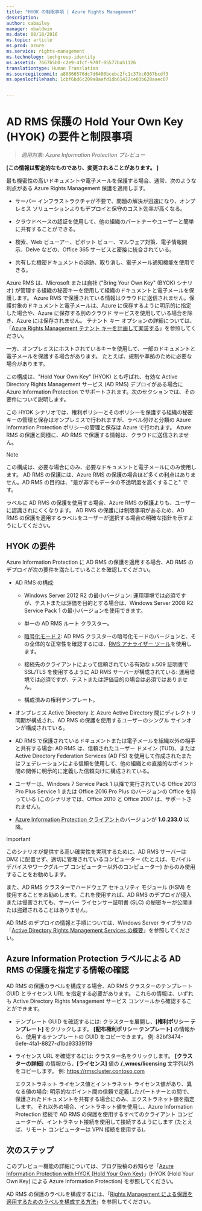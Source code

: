```yaml
---
title: "HYOK の制限事項 | Azure Rights Management"
description: 
author: cabailey
manager: mbaldwin
ms.date: 08/18/2016
ms.topic: article
ms.prod: azure
ms.service: rights-management
ms.technology: techgroup-identity
ms.assetid: 7667b5b0-c2e9-4fcf-970f-05577ba51126
translationtype: Human Translation
ms.sourcegitcommit: a80866576dc7d6400bcebc2fc1c37bc0367bcdf3
ms.openlocfilehash: 1cbf6bd6c209a8aafd1db61422ce03b628aaec07


---
```


# AD RMS 保護の Hold Your Own Key (HYOK) の要件と制限事項

>*適用対象: Azure Information Protection プレビュー*

**[この情報は暫定的なものであり、変更されることがあります。 ]**

最も機密性の高いドキュメントや電子メールを保護する場合、通常、次のような利点がある Azure Rights Management 保護を適用します。

- サーバー インフラストラクチャが不要で、問題の解決が迅速になり、オンプレミス ソリューションよりもデプロイと保守のコスト効率が高くなる。

- クラウドベースの認証を使用して、他の組織のパートナーやユーザーと簡単に共有することができる。

- 検索、Web ビューアー、ピボット ビュー、マルウェア対策、電子情報開示、Delve などの、Office 365 サービスと密接に統合されている。

- 共有した機密ドキュメントの追跡、取り消し、電子メール通知機能を使用できる。

Azure RMS は、Microsoft または自社 ("Bring Your Own Key" (BYOK) シナリオ) が管理する組織の秘密キーを使用して組織のドキュメントと電子メールを保護します。 Azure RMS で保護されている情報はクラウドに送信されません。保護対象のドキュメントと電子メールは、Azure に保存するように明示的に指定した場合や、Azure に保存する別のクラウド サービスを使用している場合を除き、Azure には保存されません。 テナント キー オプションの詳細については、「[Azure Rights Management テナント キーを計画して実装する](../plan-design/plan-implement-tenant-key.md)」を参照してください。 

一方、オンプレミスにホストされているキーを使用して、一部のドキュメントと電子メールを保護する場合があります。 たとえば、規制や準拠のために必要な場合があります。 

この構成は、"Hold Your Own Key" (HYOK) とも呼ばれ、有効な Active Directory Rights Management サービス (AD RMS) デプロイがある場合に Azure Information Protection でサポートされます。次のセクションでは、その要件について説明します。 

この HYOK シナリオでは、権利ポリシーとそのポリシーを保護する組織の秘密キーの管理と保存はオンプレミスで行われますが、ラベル付けと分類の Azure Information Protection ポリシーの管理と保存は Azure で行われます。 Azure RMS の保護と同様に、AD RMS で保護する情報は、クラウドに送信されません。

> [!NOTE]
> この構成は、必要な場合にのみ、必要なドキュメントと電子メールにのみ使用します。 AD RMS の保護には、Azure RMS の保護の場合ほど多くの利点はありません。AD RMS の目的は、"是が非でもデータの不透明度を高くすること" です。

ラベルに AD RMS の保護を使用する場合、Azure RMS の保護よりも、ユーザーに認識されにくくなります。 AD RMS の保護には制限事項があるため、AD RMS の保護を適用するラベルをユーザーが選択する場合の明確な指針を示すようにしてください。

## HYOK の要件

Azure Information Protection に AD RMS の保護を適用する場合、AD RMS のデプロイが次の要件を満たしていることを確認してください。

- AD RMS の構成:
    
    - Windows Server 2012 R2 の最小バージョン: 運用環境では必須ですが、テストまたは評価を目的とする場合は、Windows Server 2008 R2 Service Pack 1 の最小バージョンを使用できます。
    
    - 単一の AD RMS ルート クラスター。
    
    - [暗号化モード 2](https://technet.microsoft.com/library/hh867439.aspx): AD RMS クラスターの暗号化モードのバージョンと、その全体的な正常性を確認するには、[RMS アナライザー ツール](https://www.microsoft.com/en-us/download/details.aspx?id=46437)を使用します。   
    
    - 接続先のクライアントによって信頼されている有効な x.509 証明書で SSL/TLS を使用するように AD RMS サーバーが構成されている: 運用環境では必須ですが、テストまたは評価目的の場合は必須ではありません。
    
    - 構成済みの権利テンプレート。

- オンプレミス Active Directory と Azure Active Directory 間にディレクトリ同期が構成され、AD RMS の保護を使用するユーザーのシングル サインオンが構成されている。

- AD RMS で保護されているドキュメントまたは電子メールを組織以外の相手と共有する場合: AD RMS は、信頼されたユーザー ドメイン (TUD)、または Active Directory Federation Services (AD FS) を使用して作成されたまたはフェデレーションによる信頼を使用して、他の組織との直接的なポイント間の関係に明示的に定義した信頼向けに構成されている。

- ユーザーは、Windows 7 Service Pack 1 以降で実行されている Office 2013 Pro Plus Service 1 または Office 2016 Pro Plus のバージョンの Office を持っている (このシナリオでは、Office 2010 と Office 2007 は、サポートされません)。

- [Azure Information Protection クライアント](info-protect-client.md)のバージョンが **1.0.233.0** 以降。

> [!IMPORTANT]
> このシナリオが提供する高い確実性を実現するために、AD RMS サーバーは DMZ に配置せず、適切に管理されているコンピューター (たとえば、モバイル デバイスやワークグループ コンピューター以外のコンピューター) からのみ使用することをお勧めします。 
> 
> また、AD RMS クラスターでハードウェア セキュリティ モジュール (HSM) を使用することをお勧めします。これを使用すれば、AD RMS のデプロイが侵入または侵害されても、サーバー ライセンサー証明書 (SLC) の秘密キーが公開または盗難されることはありません。 

AD RMS のデプロイの情報と手順については、Windows Server ライブラリの「[Active Directory Rights Management Services の概要](https://technet.microsoft.com/library/hh831364.aspx)」を参照してください。 


## Azure Information Protection ラベルによる AD RMS の保護を指定する情報の確認

AD RMS の保護のラベルを構成する場合、AD RMS クラスターのテンプレート GUID とライセンス URL を指定する必要があります。 これらの情報は、いずれも Active Directory Rights Management サービス コンソールから確認することができます。

- テンプレート GUID を確認するには: クラスターを展開し、**[権利ポリシー テンプレート]** をクリックします。 **[配布権利ポリシー テンプレート]** の情報から、使用するテンプレートの GUID をコピーできます。 例: 82bf3474-6efe-4fa1-8827-d1bd93339119

- ライセンス URL を確認するには: クラスター名をクリックします。 **[クラスターの詳細]** の情報から、**[ライセンス]** 値の **/_wmcs/licensing** 文字列以外をコピーします。 例: https://rmscluster.contoso.com 
    
    エクストラネット ライセンス値とイントラネット ライセンス値があり、異なる値の場合: 明示的なポイント間の信頼で定義したパートナーとの間で、保護されたドキュメントを共有する場合にのみ、エクストラネット値を指定します。 それ以外の場合、イントラネット値を使用し、Azure Information Protection 接続で AD RMS の保護を使用するすべてのクライアント コンピューターが、イントラネット接続を使用して接続するようにします (たとえば、リモート コンピューターは VPN 接続を使用する)。

## 次のステップ

このプレビュー機能の詳細については、ブログ投稿のお知らせ「[Azure Information Protection with HYOK (Hold Your Own Key)](https://blogs.technet.microsoft.com/enterprisemobility/2016/08/10/azure-information-protection-with-hyok-hold-your-own-key/)」(HYOK (Hold Your Own Key) による Azure Information Protection) を参照してください。

AD RMS の保護のラベルを構成するには、「[Rights Management による保護を適用するためのラベルを構成する方法](configure-policy-protection.md)」を参照してください。 



<!--HONumber=Aug16_HO3-->


